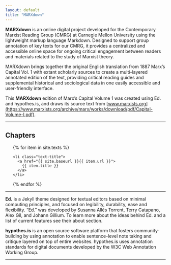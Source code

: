 ```yaml
---
layout: default
title: "MARXdown"
---
```


**MARXdown** is an online digital project developed for the Contemporary Marxist Reading Group (CMRG) at Carnegie Mellon University using the lightweight markup language Markdown. Designed to support group annotation of key texts for our CMRG, it provides a centralized and accessible online space for ongoing critical engagement between readers and materials related to the study of Marxist theory.  

MARXdown brings together the original English translation from 1887 Marx’s Capital Vol. 1 with extant scholarly sources to create a multi-layered annotated edition of the text, providing critical reading guides and supplemental historical and sociological data in one easily accessible and user-friendly interface.

This **MARXdown** edition of Marx’s Capital Volume 1 was created using Ed. and hypothes.is, and draws its source text from [www.marxists.org](https://www.marxists.org/archive/marx/works/download/pdf/Capital-Volume-I.pdf).

<hr>

<div class="toc">
  <h2>Chapters</h2>
  <ul class="texts">
  {% for item in site.texts %}

    <li class="text-title">
      <a href="{{ site.baseurl }}{{ item.url }}">
        {{ item.title }}
      </a>
    </li>
  {% endfor %}
  </ul>
</div>

<hr>

**Ed.** is a Jekyll theme designed for textual editors based on minimal computing principles, and focused on legibility, durability, ease and flexibility. “Ed.” was developed by Susanna Allés Torrent, Terry Catapano, Alex Gil, and Johann Gillium. To learn more about the ideas behind Ed. and a list of current features see their about section.

**hypothes.is** is an open source software platform that fosters community-building by using annotation to enable sentence-level note taking and critique layered on top of entire websites. hypothes.is uses annotation standards for digital documents developed by the W3C Web Annotation Working Group.




<hr>
